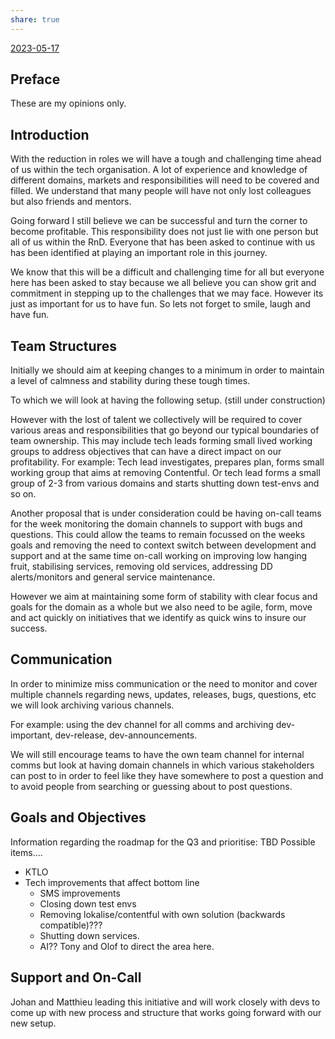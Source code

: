 ```yaml
---
share: true
---
```

[2023-05-17](2023-05-17.md#)

## Preface
These are my opinions only.

## Introduction
With the reduction in roles we will have a tough and challenging time ahead of us within the tech organisation. A lot of experience and knowledge of different domains, markets and responsibilities will need to be covered and filled. We understand that many people will have not only lost colleagues  but also friends and mentors.

Going forward I still believe we can be successful and turn the corner to become profitable. This responsibility does not just lie with one person but all of us within the RnD. Everyone that has been asked to continue with us has been identified at playing an important role in this journey.

We know that this will be a difficult and challenging time for all but everyone here has been asked to stay because we all believe you can show grit and commitment in stepping up to the challenges that we may face. However its just as important for us to have fun. So lets not forget to smile, laugh and have fun.

## Team Structures
Initially we should aim at keeping changes to a minimum in order to maintain a level of calmness and stability during these tough times. 

To which we will look at having the following setup.
(still under construction)

However with the lost of talent we collectively will be required to cover various areas and responsibilities that go beyond our typical boundaries of team ownership. This may include tech leads forming small lived working groups to address objectives that can have a direct impact on our profitability.
For example: Tech lead investigates, prepares plan, forms small working group that aims at removing Contentful. Or tech lead forms a small group of 2-3 from various domains and starts shutting down test-envs and so on.

Another proposal that is under consideration could be having on-call teams for the week monitoring the domain channels to support with bugs and questions. This could allow the teams to remain focussed on the weeks goals and removing the need to context switch between development and support and at the same time on-call working on improving low hanging fruit, stabilising services, removing old services, addressing DD alerts/monitors and general service maintenance.

However we aim at maintaining some form of stability with clear focus and goals for the domain as a whole but we also need to be agile, form, move and act quickly on initiatives that we identify as quick wins to insure our success.

## Communication
In order to minimize miss communication or the need to monitor and cover multiple channels regarding news, updates, releases, bugs, questions, etc we will look archiving various channels. 

For example: using the dev channel for all comms and archiving dev-important, dev-release, dev-announcements.

We will still encourage teams to have the own team channel for internal comms but look at having domain channels in which various stakeholders can post to in order to feel like they have somewhere to post a question and to avoid people from searching or guessing about to post questions.

## Goals and Objectives
Information regarding the roadmap for the Q3 and prioritise: TBD
Possible items....
- KTLO
- Tech improvements that affect bottom line
	- SMS improvements
	- Closing down test envs
	- Removing lokalise/contentful with own solution (backwards compatible)???
	- Shutting down services.
	- AI??
Tony and Olof to direct the area here.

## Support and On-Call
Johan and Matthieu leading this initiative and will work closely with devs to come up with new process and structure that works going forward with our new setup.

